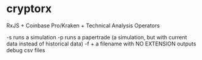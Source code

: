 # cryptorx
RxJS + Coinbase Pro/Kraken + Technical Analysis Operators

-s runs a simulation
-p runs a papertrade (a simulation, but with current data instead of historical data)
-f + a filename with NO EXTENSION outputs debug csv files